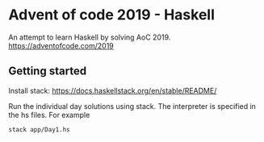 # Advent of code 2019 - Haskell

An attempt to learn Haskell by solving AoC 2019.
https://adventofcode.com/2019

## Getting started

Install stack: https://docs.haskellstack.org/en/stable/README/

Run the individual day solutions using stack. The interpreter is specified in the hs files. For example

    stack app/Day1.hs
    